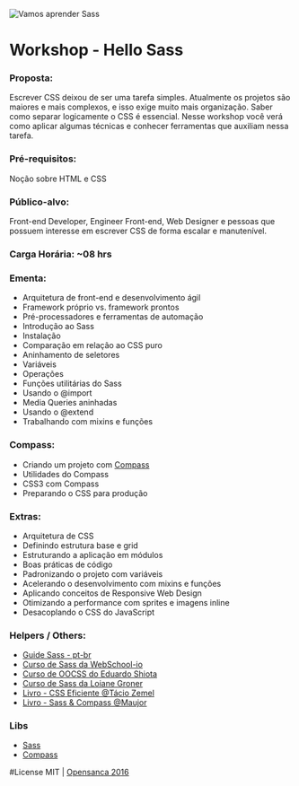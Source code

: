 ![Vamos aprender Sass](http://media02.hongkiat.com/getting-started-saas/sass-getting-started.jpg)

# Workshop - Hello Sass

### Proposta: 
Escrever CSS deixou de ser uma tarefa simples. Atualmente os projetos são maiores e mais complexos, e isso exige muito mais organização. Saber como separar logicamente o CSS é essencial. Nesse workshop você verá como aplicar algumas técnicas e conhecer ferramentas que auxiliam nessa tarefa.

### Pré-requisitos:
Noção sobre HTML e CSS

### Público-alvo: 
Front-end Developer, Engineer Front-end, Web Designer e pessoas que possuem interesse em escrever CSS de forma escalar e manutenível.

### Carga Horária: ~08 hrs

### Ementa:
- Arquitetura de front-end e desenvolvimento ágil
- Framework próprio vs. framework prontos
- Pré-processadores e ferramentas de automação
- Introdução ao Sass
- Instalação
- Comparação em relação ao CSS puro
- Aninhamento de seletores
- Variáveis
- Operações
- Funções utilitárias do Sass
- Usando o @import
- Media Queries aninhadas
- Usando o @extend
- Trabalhando com mixins e funções

### Compass:
-  Criando um projeto com [Compass](http://compass-style.org/)
-  Utilidades do Compass
-  CSS3 com Compass
-  Preparando o CSS para produção

### Extras:
- Arquitetura de CSS
- Definindo estrutura base e grid
- Estruturando a aplicação em módulos
- Boas práticas de código
- Padronizando o projeto com variáveis
- Acelerando o desenvolvimento com mixins e funções
- Aplicando conceitos de Responsive Web Design
- Otimizando a performance com sprites e imagens inline
- Desacoplando o CSS do JavaScript

### Helpers / Others: 
- [Guide Sass - pt-br](https://sass-guidelin.es/pt/#sobre-sass)
- [Curso de Sass da WebSchool-io](https://github.com/Webschool-io/Curso-CSS-SASS) 
- [Curso de OOCSS do Eduardo Shiota](http://howtocode.com.br/cursos/css)
- [Curso de Sass da Loiane Groner](http://loiane.com/2012/03/curso-online-css3-com-sass-e-compass-gratuito/)
- [Livro - CSS Eficiente @Tácio Zemel](https://www.casadocodigo.com.br/products/livro-css-eficiente)
- [Livro - Sass & Compass @Maujor](http://www.novatec.com.br/livros/fundamentos-sass-compass/)
 
### Libs
- [Sass](http://sass-lang.com/)
- [Compass](http://compass-style.org/)

#License
MIT | [Opensanca 2016](https://github.com/opensanca/hello-sass/blob/master/LICENSE.md)
